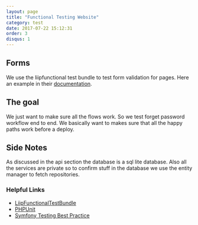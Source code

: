 ```yaml
---
layout: page
title: "Functional Testing Website"
category: test
date: 2017-07-22 15:12:31
order: 3
disqus: 1
---
```


## Forms

We use the liipfunctional test bundle to test form validation for pages.  Here an example in their [documentation](https://github.com/liip/LiipFunctionalTestBundle#basic-usage).
 
## The goal

We just want to make sure all the flows work.  So we test forget password workflow end to end.  We basically want to makes sure that all the happy paths work before a deploy.

## Side Notes

As discussed in the api section the database is a sql lite database.  Also all the services are private so to confirm stuff in the database we use the entity manager to fetch repositories.



### Helpful Links

- [LiipFunctionalTestBundle](https://github.com/liip/LiipFunctionalTestBundle)
- [PHPUnit](https://phpunit.de/manual/current/en/index.html)
- [Symfony Testing Best Practice](https://symfony.com/doc/current/best_practices/tests.html)